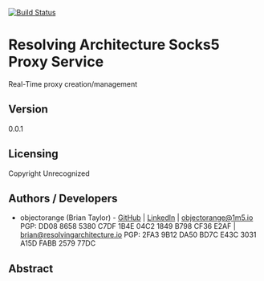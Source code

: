 [![Build Status](https://travis-ci.com/resolvingarchitecture/socks5-proxy-service-java.svg?branch=master)](https://travis-ci.com/resolvingarchitecture/socks5-proxy-service-java)

# Resolving Architecture Socks5 Proxy Service

Real-Time proxy creation/management

## Version

0.0.1

## Licensing

Copyright Unrecognized


## Authors / Developers

* objectorange (Brian Taylor) - [GitHub](https://github.com/objectorange) | [LinkedIn](https://www.linkedin.com/in/decentralizationarchitect/) | objectorange@1m5.io PGP: DD08 8658 5380 C7DF 1B4E 04C2 1849 B798 CF36 E2AF | brian@resolvingarchitecture.io PGP: 2FA3 9B12 DA50 BD7C E43C 3031 A15D FABB 2579 77DC

## Abstract
